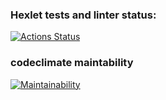 ### Hexlet tests and linter status:
[![Actions Status](https://github.com/hodor1979/python-project-49/workflows/hexlet-check/badge.svg)](https://github.com/hodor1979/python-project-49/actions)
### codeclimate maintability
[![Maintainability](https://api.codeclimate.com/v1/badges/1159b9c881f96dddd119/maintainability)](https://codeclimate.com/github/hodor1979/python-project-49/maintainability)